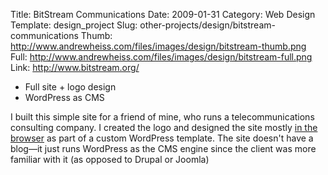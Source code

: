 Title: BitStream Communications
Date: 2009-01-31
Category: Web Design
Template: design_project
Slug: other-projects/design/bitstream-communications
Thumb: http://www.andrewheiss.com/files/images/design/bitstream-thumb.png
Full: http://www.andrewheiss.com/files/images/design/bitstream-full.png
Link: http://www.bitstream.org/


* Full site + logo design
* WordPress as CMS

I built this simple site for a friend of mine, who runs a telecommunications consulting company. I created the logo and designed the site mostly [in the browser](http://24ways.org/2009/make-your-mockup-in-markup "24 ways: Make Your Mockup in Markup") as part of a custom WordPress template. The site doesn't have a blog—it just runs WordPress as the CMS engine since the client was more familiar with it (as opposed to Drupal or Joomla)
